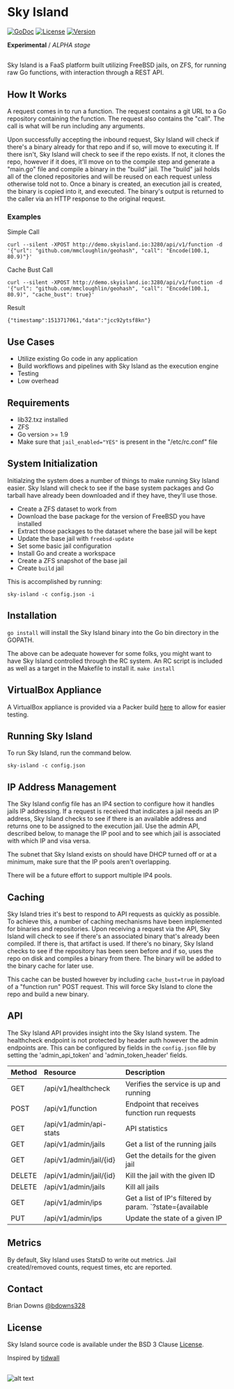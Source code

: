 # Sky Island

<p align="left">
  <a href="https://godoc.org/github.com/briandowns/sky-island"><img src="https://godoc.org/github.com/briandowns/sky-island?status.svg" alt="GoDoc"></a>
  <a href="https://opensource.org/licenses/BSD-3-Clause"><img src="https://img.shields.io/badge/License-BSD%203--Clause-orange.svg?" alt="License"></a>
  <a href="https://github.com/briandowns/sky-island/releases"><img src="https://img.shields.io/badge/version-0.1.0-green.svg?" alt="Version"></a>
</p>

**Experimental** / *ALPHA stage* 

## 

Sky Island is a FaaS platform built utilizing FreeBSD jails, on ZFS, for running raw Go functions, with interaction through a REST API. 

## How It Works

A request comes in to run a function. The request contains a git URL to a Go repository containing the function. The request also contains the "call".  The call is what will be run including any arguments.

Upon successfully accepting the inbound request, Sky Island will check if there's a binary already for that repo and if so, will move to executing it. If there isn't, Sky Island will check to see if the repo exists. If not, it clones the repo, however if it does, it'll move on to the compile step and generate a "main.go" file and compile a binary in the "build" jail. The "build" jail holds all of the cloned repositories and will be reused on each request unless otherwise told not to.  Once a binary is created, an execution jail is created, the binary is copied into it, and executed. The binary's output is returned to the caller via an HTTP response to the original request.

### Examples

Simple Call
```
curl --silent -XPOST http://demo.skyisland.io:3280/api/v1/function -d '{"url": "github.com/mmcloughlin/geohash", "call": "Encode(100.1, 80.9)"}'
```

Cache Bust Call
```
curl --silent -XPOST http://demo.skyisland.io:3280/api/v1/function -d '{"url": "github.com/mmcloughlin/geohash", "call": "Encode(100.1, 80.9)", "cache_bust": true}'
```

Result
```
{"timestamp":1513717061,"data":"jcc92ytsf8kn"}
```

## Use Cases

* Utilize existing Go code in any application
* Build workflows and pipelines with Sky Island as the execution engine
* Testing
* Low overhead

## Requirements

* lib32.txz installed
* ZFS
* Go version >= 1.9 
* Make sure that `jail_enabled="YES"` is present in the "/etc/rc.conf" file

## System Initialization

Initialzing the system does a number of things to make running Sky Island easier.  Sky Island will check to see if the base system packages and Go tarball have already been downloaded and if they have, they'll use those. 

* Create a ZFS dataset to work from
* Download the base package for the version of FreeBSD you have installed
* Extract those packages to the dataset where the base jail will be kept
* Update the base jail with `freebsd-update`
* Set some basic jail configuration
* Install Go and create a workspace
* Create a ZFS snapshot of the base jail
* Create `build` jail

This is accomplished by running: 

`sky-island -c config.json -i`

## Installation

`go install` will install the Sky Island binary into the Go bin directory in the GOPATH.  

The above can be adequate however for some folks, you might want to have Sky Island controlled through the RC system. An RC script is included as well as a target in the Makefile to install it.  `make install`

## VirtualBox Appliance

A VirtualBox appliance is provided via a Packer build [here](https://github.com/briandowns/sky-island/tree/master/contrib/virtualbox) to allow for easier testing.

## Running Sky Island

To run Sky Island, run the command below.

`sky-island -c config.json` 

## IP Address Management

The Sky Island config file has an IP4 section to configure how it handles jails IP addressing.  If a request is received that indicates a jail needs an IP address, Sky Island checks to see if there is an available address and returns one to be assigned to the execution jail. Use the admin API, described below, to manage the IP pool and to see which jail is associated with which IP and visa versa.

The subnet that Sky Island exists on should have DHCP turned off or at a minimum, make sure that the IP pools aren't overlapping.

There will be a future effort to support multiple IP4 pools.

## Caching

Sky Island tries it's best to respond to API requests as quickly as possible.  To achieve this, a number of caching mechanisms have been implemented for binaries and repositories.  Upon receiving a request via the API, Sky Island will check to see if there's an associated binary that's already been compiled. If there is, that artifact is used.  If there's no binary, Sky Island checks to see if the repository has been seen before and if so, uses the repo on disk and compiles a binary from there.  The binary will be added to the binary cache for later use.

This cache can be busted however by including `cache_bust=true` in payload of a "function run" POST request. This will force Sky Island to clone the repo and build a new binary.

## API

The Sky Island API provides insight into the Sky Island system. The healthcheck endpoint is not protected by header auth however the admin endpoints are. This can be configured by fields in the `config.json` file by setting the 'admin_api_token' and 'admin_token_header' fields.

| Method | Resource                    | Description                                                            |
| :----- | :-------                    | :----------                                                            |
| GET    | /api/v1/healthcheck         | Verifies the service is up and running                                 | 
| POST   | /api/v1/function            | Endpoint that receives function run requests                           |
| GET    | /api/v1/admin/api-stats     | API statistics                                                         | 
| GET    | /api/v1/admin/jails         | Get a list of the running jails                                        |
| GET    | /api/v1/admin/jail/{id}     | Get the details for the given jail                                     |
| DELETE | /api/v1/admin/jail/{id}     | Kill the jail with the given ID                                        |
| DELETE | /api/v1/admin/jails         | Kill all jails                                                         |
| GET    | /api/v1/admin/ips           | Get a list of IP's filtered by param. `?state={available|unavailable}` |
| PUT    | /api/v1/admin/ips           | Update the state of a given IP                                         |

## Metrics

By default, Sky Island uses StatsD to write out metrics. Jail created/removed counts, request times, etc are reported.

## Contact

Brian Downs [@bdowns328](http://twitter.com/bdowns328)

## License

Sky Island source code is available under the BSD 3 Clause [License](/LICENSE).

Inspired by [tidwall](http://github.com/tidwall)

## 

![alt text](https://www.freebsd.org/gifs/powerani.gif)
